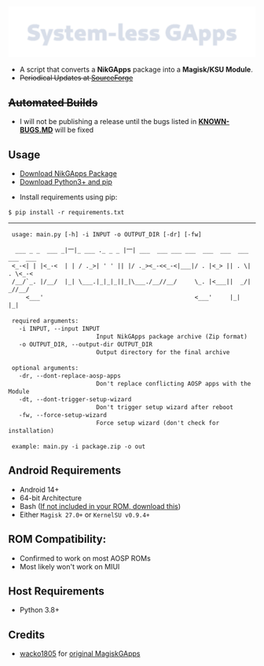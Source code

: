 ![System-less GApps](.github/logo.png "System-less GApps")

 - A script that converts a **NikGApps** package into a **Magisk/KSU Module**.
 - ~~Periodical Updates at [SourceForge](https://sourceforge.net/projects/systemless-gapps/)~~

## ~~Automated Builds~~
 - I will not be publishing a release until the bugs listed in **[KNOWN-BUGS.MD](https://github.com/chickendrop89/systemless-gapps/blob/master/KNOWN-BUGS.MD)** will be fixed

## Usage
 - [Download NikGApps Package](https://nikgapps.com/downloads)
 - [Download Python3+ and pip](https://www.python.org/downloads/)

 * Install requirements using pip:
 ```shell
 $ pip install -r requirements.txt
 ```

 -----

 ```
  usage: main.py [-h] -i INPUT -o OUTPUT_DIR [-dr] [-fw]

   ___ _ _  ___ _|⎻|_ ___ ._ _ _ |⎻| ___  ___ ___ ___  ___  ___  ___  ___  ___
  <_-<| | |<_-<  | | / ._>| ' ' || |/ ._><_-<<_-<|___|/ . |<_> || . \| . \<_-<
  /__/`_. |/__/  |_| \___.|_|_|_||_|\___./__//__/     \_. |<___||  _/|  _//__/
      <___'                                           <___'     |_|  |_|          

  required arguments:
    -i INPUT, --input INPUT   
                          Input NikGApps package archive (Zip format)
    -o OUTPUT_DIR, --output-dir OUTPUT_DIR
                          Output directory for the final archive

  optional arguments:
    -dr, --dont-replace-aosp-apps
                          Don't replace conflicting AOSP apps with the Module
    -dt, --dont-trigger-setup-wizard
                          Don't trigger setup wizard after reboot
    -fw, --force-setup-wizard
                          Force setup wizard (don't check for installation)

  example: main.py -i package.zip -o out
 ```

## Android Requirements
 - Android 14+
 - 64-bit Architecture
 - Bash ([If not included in your ROM, download this](https://github.com/Magisk-Modules-Alt-Repo/mkshrc))
 - Either `Magisk 27.0+` or `KernelSU v0.9.4+`

## ROM Compatibility:
 - Confirmed to work on most AOSP ROMs
 - Most likely won't work on MIUI 

## Host Requirements
 - Python 3.8+

## Credits
 * [wacko1805](https://github.com/wacko1805) for [original MagiskGApps](https://github.com/wacko1805/MagiskGapps)
